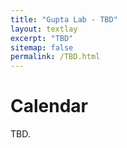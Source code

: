 ```yaml
---
title: "Gupta Lab - TBD"
layout: textlay
excerpt: "TBD"
sitemap: false
permalink: /TBD.html
---
```


# Calendar

TBD.
